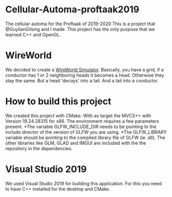 # Cellular-Automa-proftaak2019
The cellular automa for the Proftaak of 2019-2020
This is a project that @GuylianGilsing and I made. This project has the only purpose that we learned C++ and OpenGL. 

# WireWorld
We decided to create a [WireWorld Simulator](https://en.wikipedia.org/wiki/Wireworld). Basically, you have a grid, if a conductor has 1 or 2 neighboring heads it becomes a head. Otherwise they stay the same. But a head 'decays' into a tail. And a tail into a conductor.

# How to build this project
We created this project with CMake. With as target the MVCS++ with Version 19.24.28315 for x86. The environment requires a few parameters present. 
*The variable GLFW_INCLUDE_DIR needs to be pointing to the include director of the version of GLFW you are using.
*The GLFW_LIBRARY variable should be pointing to the compiled library file of GLFW (ie .dll).
The other libraries like GLM, GLAD and IMGUI are included with the the repository in the dependencies.

# Visual Studio 2019
We used Visual Studio 2019 for building this application. For this you need to have C++ installed for the desktop and CMake.
